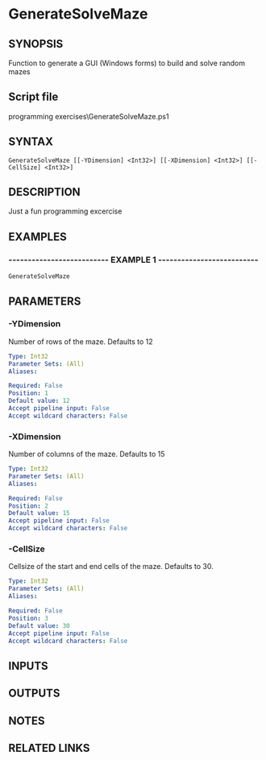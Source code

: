 # GenerateSolveMaze

## SYNOPSIS
Function to generate a GUI (Windows forms) to build and solve random mazes

## Script file
programming exercises\GenerateSolveMaze.ps1

## SYNTAX

```
GenerateSolveMaze [[-YDimension] <Int32>] [[-XDimension] <Int32>] [[-CellSize] <Int32>]
```

## DESCRIPTION
Just a fun programming excercise

## EXAMPLES

### -------------------------- EXAMPLE 1 --------------------------
```
GenerateSolveMaze
```
## PARAMETERS

### -YDimension
Number of rows of the maze.
Defaults to 12

```yaml
Type: Int32
Parameter Sets: (All)
Aliases: 

Required: False
Position: 1
Default value: 12
Accept pipeline input: False
Accept wildcard characters: False
```

### -XDimension
Number of columns of the maze.
Defaults to 15

```yaml
Type: Int32
Parameter Sets: (All)
Aliases: 

Required: False
Position: 2
Default value: 15
Accept pipeline input: False
Accept wildcard characters: False
```

### -CellSize
Cellsize of the start and end cells of the maze.
Defaults to 30.

```yaml
Type: Int32
Parameter Sets: (All)
Aliases: 

Required: False
Position: 3
Default value: 30
Accept pipeline input: False
Accept wildcard characters: False
```

## INPUTS

## OUTPUTS

## NOTES

## RELATED LINKS



